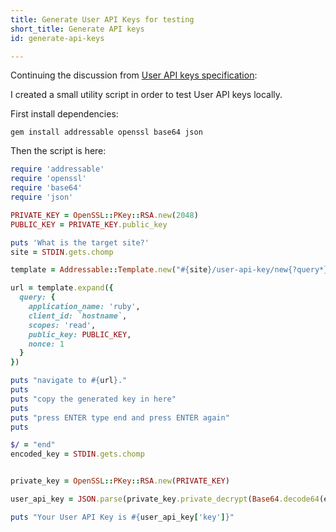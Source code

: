 ```yaml
---
title: Generate User API Keys for testing
short_title: Generate API keys
id: generate-api-keys

---
```

Continuing the discussion from [User API keys specification](https://meta.discourse.org/t/user-api-keys-specification/48536):

I created a small utility script in order to test User API keys locally.

First install dependencies:

```
gem install addressable openssl base64 json
```

Then the script is here:

```ruby
require 'addressable'
require 'openssl'
require 'base64'
require 'json'

PRIVATE_KEY = OpenSSL::PKey::RSA.new(2048)
PUBLIC_KEY = PRIVATE_KEY.public_key

puts 'What is the target site?'
site = STDIN.gets.chomp

template = Addressable::Template.new("#{site}/user-api-key/new{?query*}")

url = template.expand({
  query: {
    application_name: 'ruby',
    client_id: `hostname`,
    scopes: 'read',
    public_key: PUBLIC_KEY,
    nonce: 1
  }
})

puts "navigate to #{url}."
puts
puts "copy the generated key in here"
puts
puts "press ENTER type end and press ENTER again"
puts

$/ = "end"
encoded_key = STDIN.gets.chomp


private_key = OpenSSL::PKey::RSA.new(PRIVATE_KEY)

user_api_key = JSON.parse(private_key.private_decrypt(Base64.decode64(encoded_key)))

puts "Your User API Key is #{user_api_key['key']}"
```
